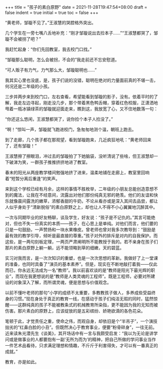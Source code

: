 +++
title = "孩子的素白原野"
date = 2021-11-28T19:47:54+08:00
draft = false
indent = true
initial = true
toc = false
+++

“黄老师，邹璇不见了。”王淑慧的哭腔格外突出。

几个学生在一旁七嘴八舌地补充：“刚才邹璇说出去捡本子……”“王淑慧都哭了，邹璇不会被拐了吧？”

我赶忙起身：“你们先回教室，我去校门口找。”

“邹璇那么聪明，怎么会被拐，不会的”我走前还不忘安慰道。

“可人贩子有力气，力气那么大，邹璇聪明也……”

我其实心里也没底，是，孩子们说的没错，聪明在绝对的力量面前真的不堪一击，何况还是二年级的小孩。

三步并两步来到校门口，左右查看，希望能看到邹璇的影子，没有。依着平时的了解，我走左边寻起，刚走没几步，那个带着黑色鸭舌帽，穿着红色校服，正潇洒地甩着一瓶冰镇绿茶的邹璇就迎面走来，瞧到这，我放宽了心，又不住地数落一句：

“你还这么悠闲，王淑慧都哭了，说你捡个本子人捡没了。”

“啊！”惊叫一声，邹璇就飞跑进校门，急匆匆地测个温，朝班上跑去。

到了走廊，几个孩子都在那观望，看到邹璇跑来，几近疯狂地吼：“黄老师回来了，还有邹璇！”

王淑慧擦了擦眼泪，冲过去的邹璇拍了下她脑袋，没听清说了些啥，但王淑慧却一下破涕为笑，一群孩子推推挤挤地进了教室。

春末的阳光从两座教学楼间勉强地挤了进来，温柔地铺在走廊上，教室里回响着“短暂分离后重逢”的笑声。

来到这个学校已经有月余，这样的事情不胜枚举，二年级的小朋友总能创造意想不到的魔法，让我在不经意间，流露出对他们那份纯真无邪的艳羡。他们的友谊和快乐就像晨间露洗的嫩草，浓郁香甜的牛奶，不论从看亦或是深入其间去品尝，都让人似乎身处于“清新脱俗”的素白原野之上，却也让人不得不小心翼翼地沉醉其中。

一次与同期毕业的好友畅聊，谈及学生，好友说：“孩子是不记仇的。”其言可能绝对，但也不失一份真实的本质——孩子，在心思上是单纯。对他们而言，他们要的只是一句鼓励，一声赞扬和一块水果橡皮。曾老师也曾对我多次教导到：“鼓励是最有效的教学引导，倾听是最直接的尊重。”孩子对外的排斥是对内的自我保护。而这些，是一两句刻板定理，一两页严肃阐明所不能教授于我的。若不亲身在孩子们那片的素白原野上躺一躺，远不能领略到草的细嫩，天的碧蓝。

实习对我而言，是一次次知识的重塑，也是一次次思想的革新。我做好了上一堂课的准备，也同时具备了“演员的基本素养”。但是，现实在不断地敲打着我——仅此而已，你永远无法成为一名“教师”。我以前喜欢谈的是“教师是阳光下最光辉的职业”，而现在我更想说的是“教师是人类灵魂的工程师”。既是工程师，必要对所建设的对象深入了解，而所谓灵魂，便是思想与价值观念。

以前不懂叶老师的那句“小学的成绩不太重要，多教教孩子做人，多养成些受益终身的习惯。”现在身处于真正的教育一线，在感动于孩子们纯洁无瑕的同时，猛然惊醒——这群纯真的孩子不能被教条式的机械教育所染指，更不能因为我的无知而被伤害。那片素白的原野上，应该绽放的是五彩缤纷、娇艳欲滴的各色花朵。

笔顿于此，才觉责任之重，使命之伟，而观自身，却依旧是个“半吊子”，一个演技拙劣的“红鼻白脸的小丑”。但既然决心于教育事业，便要“粉骨碎身”，一往无前。近来读朱光潜先生《谈美》，其开场话中有一言与我颇受启发：“我以为无论是讲学问或是做事业的人都要抱有一副‘无所为而为’的精神，把自己所做的学问事业当作一件艺术品看待，只求满足理想和情趣，不斤斤于利害得失，才可以有一番真正的成就。”

教育，亦是如此。
